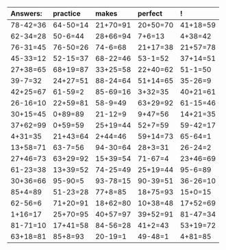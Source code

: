 | Answers: | practice | makes | perfect | ! |
| :--- | :--- | :--- | :--- | :--- |
| 78-42=36 | 64-50=14 | 21+70=91 | 20+50=70 | 41+18=59 | 
| 62-34=28 | 50-6=44 | 28+66=94 | 7+6=13 | 4+38=42 | 
| 76-31=45 | 76-50=26 | 74-6=68 | 21+17=38 | 21+57=78 | 
| 45-33=12 | 52-15=37 | 68-22=46 | 53-1=52 | 37+14=51 | 
| 27+38=65 | 68+19=87 | 33+25=58 | 22+40=62 | 51-1=50 | 
| 39-7=32 | 24+27=51 | 88-24=64 | 51+14=65 | 35-26=9 | 
| 42+25=67 | 61-59=2 | 85-69=16 | 3+32=35 | 40+21=61 | 
| 26-16=10 | 22+59=81 | 58-9=49 | 63+29=92 | 61-15=46 | 
| 30+15=45 | 0+89=89 | 21-12=9 | 9+47=56 | 14+21=35 | 
| 37+62=99 | 0+59=59 | 25+19=44 | 52+7=59 | 59-42=17 | 
| 4+31=35 | 21+43=64 | 2+44=46 | 59+14=73 | 65-64=1 | 
| 13+58=71 | 63-7=56 | 94-30=64 | 28+3=31 | 26-24=2 | 
| 27+46=73 | 63+29=92 | 15+39=54 | 71-67=4 | 23+46=69 | 
| 61-23=38 | 13+39=52 | 74-25=49 | 25+19=44 | 95-6=89 | 
| 30+36=66 | 95-90=5 | 93-78=15 | 90-39=51 | 36-26=10 | 
| 85+4=89 | 51-23=28 | 77+8=85 | 18+75=93 | 15+0=15 | 
| 62-56=6 | 71+20=91 | 18+62=80 | 10+38=48 | 17+52=69 | 
| 1+16=17 | 25+70=95 | 40+57=97 | 39+52=91 | 81-47=34 | 
| 81-71=10 | 17+41=58 | 84-56=28 | 41+2=43 | 53+19=72 | 
| 63+18=81 | 85+8=93 | 20-19=1 | 49-48=1 | 4+81=85 | 
